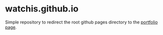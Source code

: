 # watchis.github.io

Simple repository to redirect the root github pages directory to the [portfolio page](https://watchis.github.io/portfolio/).
